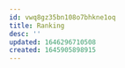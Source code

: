 ```yaml
---
id: vwq8gz35bn108o7bhkne1oq
title: Ranking
desc: ''
updated: 1646296710508
created: 1645905898915
---
```



